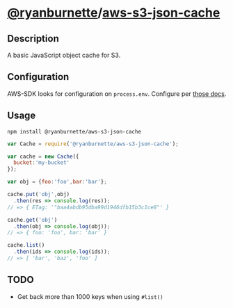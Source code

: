 # [@ryanburnette](https://ryanburnette.com)/[aws-s3-json-cache](https://www.npmjs.com/package/@ryanburnette/aws-s3-json-cache)

## Description

A basic JavaScript object cache for S3.

## Configuration

AWS-SDK looks for configuration on `process.env`. Configure per [those docs](https://docs.aws.amazon.com/sdk-for-javascript/v2/developer-guide/loading-node-credentials-environment.html).

## Usage

```
npm install @ryanburnette/aws-s3-json-cache
```

```javascript
var Cache = require('@ryanburnette/aws-s3-json-cache');

var cache = new Cache({
  bucket:'my-bucket'
});

var obj = {foo:'foo',bar:'bar'};

cache.put('obj',obj)
  .then(res => console.log(res));
// => { ETag: '"baa4abdb95dba99d1946dfb15b3c1ce8"' }

cache.get('obj')
  .then(obj => console.log(obj));
// => { foo: 'foo', bar: 'bar' }

cache.list()
  .then(ids => console.log(ids));
// => [ 'bar', 'baz', 'foo' ]
```

## TODO

- Get back more than 1000 keys when using `#list()`
